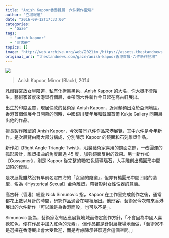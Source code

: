 ```yaml
---
title: "Anish Kapoor香港首展　六件新作登場"
author: "立場報道"
date: "2016-09-12T17:33:00"
categories:
  - "Gaze"
tags:
  - "anish kapoor"
  - "高古軒"
topics: []
image: "http://web.archive.org/web/2021im_/https://assets.thestandnews.com/media/photos/gallery/103/DSC_0317_gb0kB_6mPUf.JPG"
original_url: "thestandnews.com/gaze/anish-kapoor香港首展-六件新作登場"
---
```

![](http://web.archive.org/web/2021im_/https://assets.thestandnews.com/media/photos/gallery/103/DSC_0317_gb0kB_6mPUf.JPG)
> Anish Kapoor, Mirror (Black), 2014

[凡爾賽宮放女皇陰道](../../art/%E6%B5%AA%E6%BC%AB%E5%B7%B4%E9%BB%8E%E5%AE%B9%E4%B8%8D%E4%B8%8B%E7%9A%87%E5%90%8E%E9%99%B0%E9%81%93-anish-kapoor-%E6%96%B0%E4%BD%9C%E6%8D%B1%E6%89%B9/)，[私有化極黑黑色](../../art/anish-kapoor-%E7%A7%81%E6%9C%89%E5%8C%96%E5%85%A8%E7%90%83%E6%9C%80%E9%BB%91%E9%BB%91%E8%89%B2-%E8%97%9D%E8%A1%93%E7%95%8C%E6%96%A5%E5%A3%9F%E6%96%B7/)，Anish Kapoor 的大名，你大概不會陌生。藝術家首度來港舉行個展，並帶同六件新作今日起在高古軒展出。

出生於印度孟買，現居倫敦的藝術家 Anish Kapoor，近月頻頻出沒於亞洲地區。香港首個個展今日開幕的同時，中國銀川雙年展和韓國首爾 Kukje Gallery 同期展出他的作品。

擅長製作雕塑的 Anish Kapoor，今次帶同八件作品來港展覽，其中六件是今年新作。是次展覽由兩大部分構成，分別陳示 Kapoor 的鏡面和石刻雕塑作品。

新作如《Right Angle Triangle Twist》，沿襲藝術家喜用的鏡面之餘，一改圓渾的弧形設計，雕塑扭曲的角度超過 45 度，加強鏡面反射的效果。另一新作如《Gossamer》，則是 Kapoor 從完整的粉紅色縞瑪瑙石，人手雕刻出橢圓形中間凹陷的模型。

是次展覽雖然沒有早前名震四海的「女皇的陰道」，但亦有橢圓形中間凹陷的造型，名為《Hysterical Sexual》金色雕塑，帶著影射女性性器的意涵。

高古軒（香港）總監 Nick Simunovic 指，Kapoor 在工作室完成創作之後，通常都花上數以月計的時間，研究作品適合在哪裡展出。他形容，藝術家今次帶來香港展出的六件新作「可以說是為香港而設，也可以不是」。

Simunovic 認為，藝術家沒有因應展覽地域而修定創作方針，「不會因為中國人喜歡紅色，便在作品中加入紅色的元素」，但作品都是針對展覽場地而做，「藝術家不是選擇在香港展出會大受歡迎，而是考慮陳示甚麼適合這個空間。」